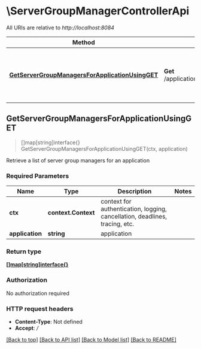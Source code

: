 # \ServerGroupManagerControllerApi

All URIs are relative to *http://localhost:8084*

Method | HTTP request | Description
------------- | ------------- | -------------
[**GetServerGroupManagersForApplicationUsingGET**](ServerGroupManagerControllerApi.md#GetServerGroupManagersForApplicationUsingGET) | **Get** /applications/{application}/serverGroupManagers | Retrieve a list of server group managers for an application



## GetServerGroupManagersForApplicationUsingGET

> []map[string]interface{} GetServerGroupManagersForApplicationUsingGET(ctx, application)

Retrieve a list of server group managers for an application

### Required Parameters


Name | Type | Description  | Notes
------------- | ------------- | ------------- | -------------
**ctx** | **context.Context** | context for authentication, logging, cancellation, deadlines, tracing, etc.
**application** | **string**| application | 

### Return type

[**[]map[string]interface{}**](map[string]interface{}.md)

### Authorization

No authorization required

### HTTP request headers

- **Content-Type**: Not defined
- **Accept**: */*

[[Back to top]](#) [[Back to API list]](../README.md#documentation-for-api-endpoints)
[[Back to Model list]](../README.md#documentation-for-models)
[[Back to README]](../README.md)

